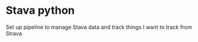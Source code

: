 # Stava python

Set up pipeline to manage Stava data and track things I want to track from Strava. 


